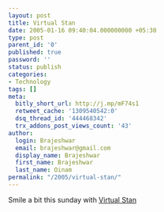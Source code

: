 ```yaml
---
layout: post
title: Virtual Stan
date: 2005-01-16 09:40:04.000000000 +05:30
type: post
parent_id: '0'
published: true
password: ''
status: publish
categories:
- Technology
tags: []
meta:
  bitly_short_url: http://j.mp/mF74s1
  retweet_cache: '1309540542:0'
  dsq_thread_id: '444468342'
  trx_addons_post_views_count: '43'
author:
  login: Brajeshwar
  email: brajeshwar@gmail.com
  display_name: Brajeshwar
  first_name: Brajeshwar
  last_name: Oinam
permalink: "/2005/virtual-stan/"
---
```

<p>Smile a bit this sunday with <a href="http://www.robweychert.com/virtualstan/" title="Virtual Stan">Virtual Stan</a></p>
